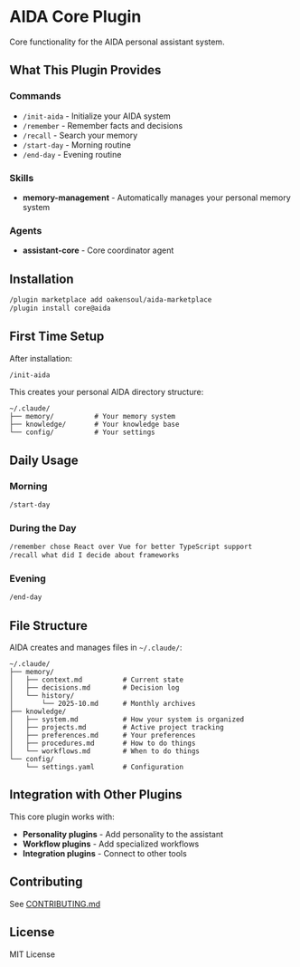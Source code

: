 # AIDA Core Plugin

Core functionality for the AIDA personal assistant system.

## What This Plugin Provides

### Commands
- `/init-aida` - Initialize your AIDA system
- `/remember` - Remember facts and decisions
- `/recall` - Search your memory
- `/start-day` - Morning routine
- `/end-day` - Evening routine

### Skills
- **memory-management** - Automatically manages your personal memory system

### Agents
- **assistant-core** - Core coordinator agent

## Installation
```bash
/plugin marketplace add oakensoul/aida-marketplace
/plugin install core@aida
```

## First Time Setup

After installation:
```bash
/init-aida
```

This creates your personal AIDA directory structure:
```
~/.claude/
├── memory/          # Your memory system
├── knowledge/       # Your knowledge base
└── config/          # Your settings
```

## Daily Usage

### Morning
```bash
/start-day
```

### During the Day
```bash
/remember chose React over Vue for better TypeScript support
/recall what did I decide about frameworks
```

### Evening
```bash
/end-day
```

## File Structure

AIDA creates and manages files in `~/.claude/`:
```
~/.claude/
├── memory/
│   ├── context.md          # Current state
│   ├── decisions.md        # Decision log
│   └── history/
│       └── 2025-10.md      # Monthly archives
├── knowledge/
│   ├── system.md           # How your system is organized
│   ├── projects.md         # Active project tracking
│   ├── preferences.md      # Your preferences
│   ├── procedures.md       # How to do things
│   └── workflows.md        # When to do things
└── config/
    └── settings.yaml       # Configuration
```

## Integration with Other Plugins

This core plugin works with:
- **Personality plugins** - Add personality to the assistant
- **Workflow plugins** - Add specialized workflows
- **Integration plugins** - Connect to other tools

## Contributing

See [CONTRIBUTING.md](CONTRIBUTING.md)

## License

MIT License
